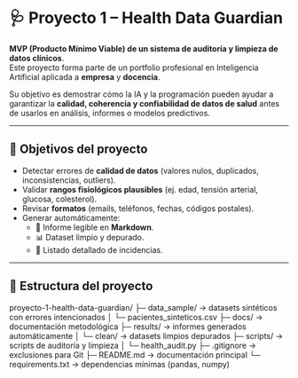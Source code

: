 # 🩺 Proyecto 1 – Health Data Guardian  

**MVP (Producto Mínimo Viable) de un sistema de auditoría y limpieza de datos clínicos**.  
Este proyecto forma parte de un portfolio profesional en Inteligencia Artificial aplicada a **empresa** y **docencia**.  

Su objetivo es demostrar cómo la IA y la programación pueden ayudar a garantizar la **calidad, coherencia y confiabilidad de datos de salud** antes de usarlos en análisis, informes o modelos predictivos.  

---

## 🎯 Objetivos del proyecto
- Detectar errores de **calidad de datos** (valores nulos, duplicados, inconsistencias, outliers).  
- Validar **rangos fisiológicos plausibles** (ej. edad, tensión arterial, glucosa, colesterol).  
- Revisar **formatos** (emails, teléfonos, fechas, códigos postales).  
- Generar automáticamente:
  - 📄 Informe legible en **Markdown**.  
  - 📊 Dataset limpio y depurado.  
  - 📑 Listado detallado de incidencias.  

---

## 📂 Estructura del proyecto

proyecto-1-health-data-guardian/
├─ data_sample/        → datasets sintéticos con errores intencionados
│   └─ pacientes_sinteticos.csv
├─ docs/               → documentación metodológica
├─ results/            → informes generados automáticamente
│   └─ clean/          → datasets limpios depurados
├─ scripts/            → scripts de auditoría y limpieza
│   └─ health_audit.py
├─ .gitignore          → exclusiones para Git
├─ README.md           → documentación principal
└─ requirements.txt    → dependencias mínimas (pandas, numpy)

